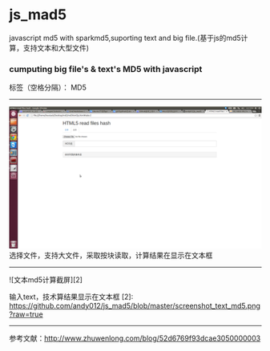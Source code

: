 # js_mad5
javascript md5 with sparkmd5,suporting text and big file.(基于js的md5计算，支持文本和大型文件)
### cumputing big file's & text's MD5 with javascript 

标签（空格分隔）： MD5

---

![文件md5计算截屏][1]
选择文件，支持大文件，采取按块读取，计算结果在显示在文本框

  [1]: https://github.com/andy012/js_mad5/blob/master/Screenshot_file_md5.png?raw=true
--- 
  ![文本md5计算截屏][2]

输入text，技术算结果显示在文本框
  [2]: https://github.com/andy012/js_mad5/blob/master/screenshot_text_md5.png?raw=true
  
---
参考文献：http://www.zhuwenlong.com/blog/52d6769f93dcae3050000003
